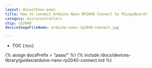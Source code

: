 ```yaml
---
layout: docwithnav-paas
title: How to connect Arduino Nano RP2040 Connect to ThingsBoard?
category: microcontrollers
chip: rp2040
deviceImageFileName: arduino-nano-rp2040-connect.jpg

---
```


* TOC
{:toc}

{% assign docsPrefix = "paas/" %}
{% include /docs/devices-library/guides/arduino-nano-rp2040-connect.md %}
